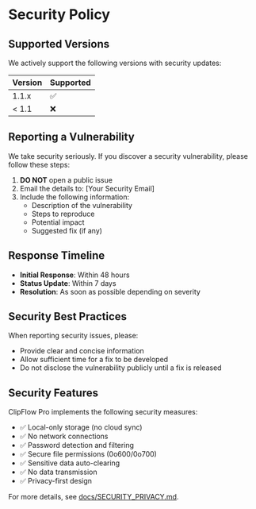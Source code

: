 # Security Policy

## Supported Versions

We actively support the following versions with security updates:

| Version | Supported          |
| ------- | ------------------ |
| 1.1.x   | :white_check_mark: |
| < 1.1   | :x:                |

## Reporting a Vulnerability

We take security seriously. If you discover a security vulnerability, please follow these steps:

1. **DO NOT** open a public issue
2. Email the details to: [Your Security Email]
3. Include the following information:
   - Description of the vulnerability
   - Steps to reproduce
   - Potential impact
   - Suggested fix (if any)

## Response Timeline

- **Initial Response**: Within 48 hours
- **Status Update**: Within 7 days
- **Resolution**: As soon as possible depending on severity

## Security Best Practices

When reporting security issues, please:
- Provide clear and concise information
- Allow sufficient time for a fix to be developed
- Do not disclose the vulnerability publicly until a fix is released

## Security Features

ClipFlow Pro implements the following security measures:

- ✅ Local-only storage (no cloud sync)
- ✅ No network connections
- ✅ Password detection and filtering
- ✅ Secure file permissions (0o600/0o700)
- ✅ Sensitive data auto-clearing
- ✅ No data transmission
- ✅ Privacy-first design

For more details, see [docs/SECURITY_PRIVACY.md](../docs/SECURITY_PRIVACY.md).
